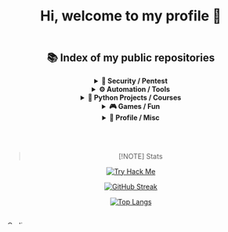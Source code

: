 <div align="center">

# Hi, welcome to my profile 👋

<img alt="Coding" width="1483" height="6" src="https://media.giphy.com/media/9JxkPTP3alOykb8PmQ/giphy.gif">

<br>

## 📚 Index of my public repositories

<details>
<summary><b>🔐 Security / Pentest</b></summary>

[documentations-of-pentest-devices](https://github.com/m1d0b4n/documentations-of-pentest-devices)  
[F0_Bad_USB](https://github.com/m1d0b4n/F0_Bad_USB)  
[F0_Mfkey32_dictionaries](https://github.com/m1d0b4n/F0_Mfkey32_dictionaries)  
[THM--Certificates](https://github.com/m1d0b4n/THM--Certificates)  
[TP_Audit_and_Sec_of_MedData](https://github.com/m1d0b4n/TP_Audit_and_Sec_of_MedData)  
[t3leserv](https://github.com/m1d0b4n/t3leserv)  
</details>

<details>
<summary><b>⚙️ Automation / Tools</b></summary>

[mouse_mover](https://github.com/m1d0b4n/mouse_mover)  
[Edusign-Notificator](https://github.com/m1d0b4n/Edusign-Notificator)  
</details>

<details>
<summary><b>🐍 Python Projects / Courses</b></summary>

[j4g4n](https://github.com/m1d0b4n/j4g4n)  
[Projet_Python](https://github.com/m1d0b4n/Projet_Python)  
[Cours-de-Python](https://github.com/m1d0b4n/Cours-de-Python)  
</details>

<details>
<summary><b>🎮 Games / Fun</b></summary>

[SN4KE](https://github.com/m1d0b4n/SN4KE)  
[Pixel-Art](https://github.com/m1d0b4n/Pixel-Art)  
</details>

<details>
<summary><b>👤 Profile / Misc</b></summary>

[m1d0b4n](https://github.com/m1d0b4n/m1d0b4n)
</details>

<br><br>

> [!NOTE] Stats

[![Try Hack Me](https://tryhackme-badges.s3.amazonaws.com/m1d0b4n.png?update=2)](https://tryhackme.com/r/p/m1d0b4n)

[![GitHub Streak](https://streak-stats.demolab.com/?user=m1d0b4n&theme=chartreuse-dark)](https://git.io/streak-stats)

[![Top Langs](https://github-readme-stats.vercel.app/api/top-langs/?username=m1d0b4n&layout=donut-vertical)](https://github.com/anuraghazra/github-readme-stats)

</div>

<br>

<img alt="Coding" width="1483" height="6" src="https://media.giphy.com/media/9JxkPTP3alOykb8PmQ/giphy.gif">
